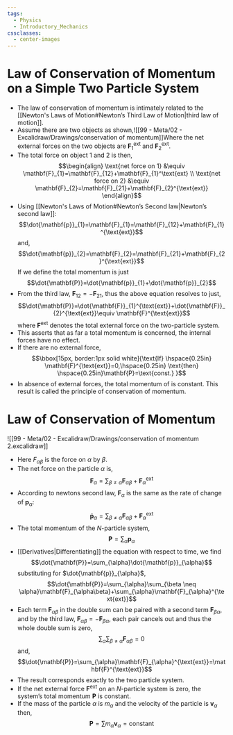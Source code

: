 ```yaml
---
tags:
  - Physics
  - Introductory_Mechanics
cssclasses:
  - center-images
---
```

# Law of Conservation of Momentum on a Simple Two Particle System
- The law of conservation of momentum is intimately related to the [[Newton's Laws of Motion#Newton’s Third Law of Motion|third law of motion]]. 
- Assume there are two objects as shown,![[99 - Meta/02 - Excalidraw/Drawings/conservation of momentum]]Where the net external forces on the two objects are $\mathbf{F}_{1}^{\text{ext}}$ and $\mathbf{F}_{2}^{\text{ext}}$.
- The total force on object 1 and 2 is then,$$\begin{align}
\text{net force on 1} &\equiv \mathbf{F}_{1}=\mathbf{F}_{12}+\mathbf{F}_{1}^\text{ext} \\
\text{net force on 2} &\equiv \mathbf{F}_{2}=\mathbf{F}_{21}+\mathbf{F}_{2}^{\text{ext}}
\end{align}$$
- Using [[Newton's Laws of Motion#Newton’s Second law|Newton’s second law]]:$$\dot{\mathbf{p}}_{1}=\mathbf{F}_{1}=\mathbf{F}_{12}+\mathbf{F}_{1}^{\text{ext}}$$and,$$\dot{\mathbf{p}}_{2}=\mathbf{F}_{2}=\mathbf{F}_{21}+\mathbf{F}_{2}^{\text{ext}}$$If we define the total momentum is just $$\dot{\mathbf{P}}=\dot{\mathbf{p}}_{1}+\dot{\mathbf{p}}_{2}$$
- From the third law, $\mathbf{F}_{12}=-\mathbf{F}_{21}$, thus the above equation resolves to just,$$\dot{\mathbf{P}}=\dot{\mathbf{F}}_{1}^{\text{ext}}+\dot{\mathbf{F}}_{2}^{\text{ext}}\equiv \mathbf{F}^{\text{ext}}$$where $\mathbf{F}^{\text{ext}}$ denotes the total external force on the two-particle system.
- This asserts that as far a total momentum is concerned, the internal forces have no effect.
- If there are no external force,$$\bbox[15px, border:1px solid white]{\text{If} \hspace{0.25in} \mathbf{F}^{\text{ext}}=0,\hspace{0.25in} \text{then} \hspace{0.25in}\mathbf{P}=\text{const.} }$$
- In absence of external forces, the total momentum of is constant. This result is called the principle of conservation of momentum.
# Law of Conservation of Momentum
![[99 - Meta/02 - Excalidraw/Drawings/conservation of momentum 2.excalidraw]]
- Here $F_{\alpha\beta}$ is the force on $\alpha$ by $\beta$.
- The net force on the particle $\alpha$ is,$$\mathbf{F}_{\alpha}=\sum_{\beta \neq \alpha}\mathbf{F}_{\alpha\beta}+\mathbf{F}_{\alpha}^{\text{ext}}$$
- According to newtons second law, $\mathbf{F}_{\alpha}$ is the same as the rate of change of $\mathbf{p}_{\alpha}$:$$\mathbf{\dot{p}}_{\alpha}=\sum_{\beta \neq \alpha}\mathbf{F}_{\alpha\beta}+\mathbf{F}_{\alpha}^{\text{ext}}$$
- The total momentum of the $N$-particle system,$$\mathbf{P}=\sum_{\alpha}\mathbf{p}_{\alpha} $$
- [[Derivatives|Differentiating]] the equation with respect to time, we find $$\dot{\mathbf{P}}=\sum_{\alpha}\dot{\mathbf{p}}_{\alpha}$$substituting for $\dot{\mathbf{p}}_{\alpha}$,$$\dot{\mathbf{P}}=\sum_{\alpha}\sum_{\beta \neq \alpha}\mathbf{F}_{\alpha\beta}+\sum_{\alpha}\mathbf{F}_{\alpha}^{\text{ext}}$$
- Each term $\mathbf{F}_{\alpha\beta}$ in the double sum can be paired with a second term $\mathbf{F}_{\beta\alpha}$, and by the third law, $\mathbf{F}_{\alpha \beta}=-\mathbf{F}_{\beta\alpha}$, each pair cancels out and thus the whole double sum is zero, $$\sum_{\alpha}\sum_{\beta \neq \alpha}\mathbf{F}_{\alpha\beta}=0$$and,$$\dot{\mathbf{P}}=\sum_{\alpha}\mathbf{F}_{\alpha}^{\text{ext}}=\mathbf{F}^{\text{ext}}$$
- The result corresponds exactly to the two particle system. 
- If the net external force $\mathbf{F}^{\text{ext}}$ on an $N$-particle system is zero, the system’s total momentum $\mathbf{P}$ is constant.
- If the mass of the particle $\alpha$ is $m_{\alpha}$ and the velocity of the particle is $\mathbf{v}_{\alpha}$ then,$$\mathbf{P}=\sum m_{\alpha}\mathbf{v}_{\alpha}=\text{constant}$$